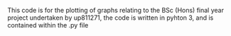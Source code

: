 This code is for the plotting of graphs relating to the BSc (Hons) final year project undertaken by up811271, the code is written in pyhton 3, and is contained within the .py file 
